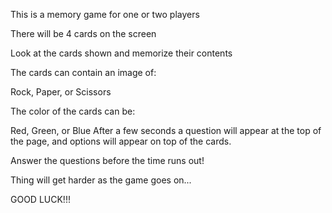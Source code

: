 This is a memory game for one or two players

There will be 4 cards on the screen

Look at the cards shown and memorize their contents


The cards can contain an image of:

Rock,
Paper, or
Scissors


The color of the cards can be:

Red,
Green, or
Blue
After a few seconds a question will appear at the top of the page, and options will appear on top of the cards.

Answer the questions before the time runs out!

Thing will get harder as the game goes on...

GOOD LUCK!!!